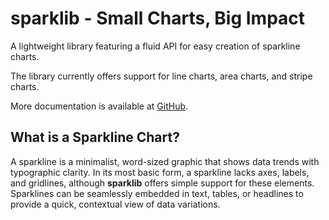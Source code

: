 # sparklib - Small Charts, Big Impact

A lightweight library featuring a fluid API for easy creation of sparkline charts.

The library currently offers support for line charts, area charts, and stripe charts.

More documentation is available at [GitHub](https://github.com/TobyBackstrom/sparklib).

## What is a Sparkline Chart?

A sparkline is a minimalist, word-sized graphic that shows data trends with typographic clarity. In its most basic form, a sparkline lacks axes, labels, and gridlines, although **sparklib** offers simple support for these elements. Sparklines can be seamlessly embedded in text, tables, or headlines to provide a quick, contextual view of data variations.
